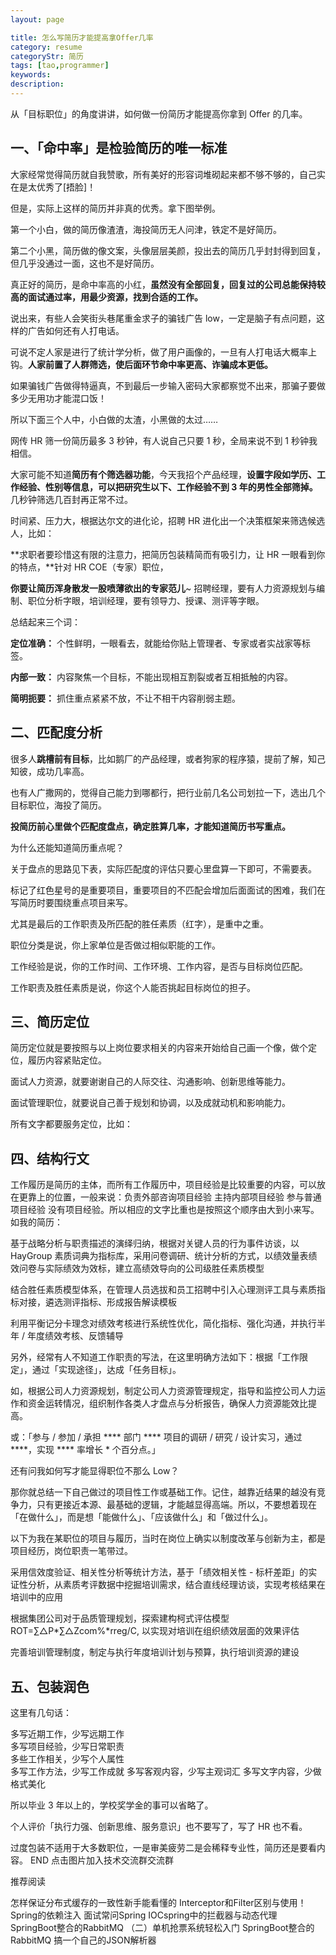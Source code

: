 ```yaml
---
layout: page

title: 怎么写简历才能提高拿Offer几率
category: resume
categoryStr: 简历
tags: [tao,programmer]
keywords:
description:
---
```


从「目标职位」的角度讲讲，如何做一份简历才能提高你拿到 Offer 的几率。


## 一、「命中率」是检验简历的唯一标准
大家经常觉得简历就自我赞歌，所有美好的形容词堆砌起来都不够不够的，自己实在是太优秀了[捂脸]！

但是，实际上这样的简历并非真的优秀。拿下图举例。

第一个小白，做的简历像渣渣，海投简历无人问津，铁定不是好简历。

第二个小黑，简历做的像文案，头像层层美颜，投出去的简历几乎封封得到回复，但几乎没通过一面，这也不是好简历。

真正好的简历，是命中率高的小红，**虽然没有全部回复，回复过的公司总能保持较高的面试通过率，用最少资源，找到合适的工作。**

说出来，有些人会笑街头巷尾重金求子的骗钱广告 low，一定是脑子有点问题，这样的广告如何还有人打电话。

可说不定人家是进行了统计学分析，做了用户画像的，一旦有人打电话大概率上钩。**人家前置了人群筛选，使后面环节命中率更高、诈骗成本更低。**

如果骗钱广告做得特逼真，不到最后一步输入密码大家都察觉不出来，那骗子要做多少无用功才能混口饭！

所以下面三个人中，小白做的太渣，小黑做的太过……

网传 HR 筛一份简历最多 3 秒钟，有人说自己只要 1 秒，全局来说不到 1 秒钟我相信。

大家可能不知道**简历有个筛选器功能**，今天我招个产品经理，**设置字段如学历、工作经验、性别等信息，可以把研究生以下、工作经验不到 3 年的男性全部筛掉。**
几秒钟筛选几百封再正常不过。

时间紧、压力大，根据达尔文的进化论，招聘 HR 进化出一个决策框架来筛选候选人，比如：

**求职者要珍惜这有限的注意力，把简历包装精简而有吸引力，让 HR 一眼看到你的特点，**针对 HR COE（专家）职位，

**你要让简历浑身散发一股喷薄欲出的专家范儿**~ 招聘经理，要有人力资源规划与编制、职位分析字眼，培训经理，要有领导力、授课、测评等字眼。

总结起来三个词：

**定位准确：** 
个性鲜明，一眼看去，就能给你贴上管理者、专家或者实战家等标签。

**内部一致：**
内容聚焦一个目标，不能出现相互割裂或者互相抵触的内容。

**简明扼要：**
抓住重点紧紧不放，不让不相干内容削弱主题。

## 二、匹配度分析

很多人**跳槽前有目标**，比如鹅厂的产品经理，或者狗家的程序猿，提前了解，知己知彼，成功几率高。

也有人广撒网的，觉得自己能力到哪都行，把行业前几名公司划拉一下，选出几个目标职位，海投了简历。

**投简历前心里做个匹配度盘点，确定胜算几率，才能知道简历书写重点。**

为什么还能知道简历重点呢？

关于盘点的思路见下表，实际匹配度的评估只要心里盘算一下即可，不需要表。

标记了红色星号的是重要项目，重要项目的不匹配会增加后面面试的困难，我们在写简历时要围绕重点项目来写。

尤其是最后的工作职责及所匹配的胜任素质（红字），是重中之重。

职位分类是说，你上家单位是否做过相似职能的工作。

工作经验是说，你的工作时间、工作环境、工作内容，是否与目标岗位匹配。

工作职责及胜任素质是说，你这个人能否挑起目标岗位的担子。

## 三、简历定位

简历定位就是要按照与以上岗位要求相关的内容来开始给自己画一个像，做个定位，履历内容紧贴定位。

面试人力资源，就要谢谢自己的人际交往、沟通影响、创新思维等能力。

面试管理职位，就要说自己善于规划和协调，以及成就动机和影响能力。

所有文字都要服务定位，比如：


## 四、结构行文

工作履历是简历的主体，而所有工作履历中，项目经验是比较重要的内容，可以放在更靠上的位置，一般来说：负责外部咨询项目经验  主持内部项目经验  参与普通项目经验  没有项目经验。所以相应的文字比重也是按照这个顺序由大到小来写。如我的简历：

基于战略分析与职责描述的演绎归纳，根据对关键人员的行为事件访谈，以 HayGroup 素质词典为指标库，采用问卷调研、统计分析的方式，以绩效量表绩效问卷与实际绩效为效标，建立高绩效导向的公司级胜任素质模型

结合胜任素质模型体系，在管理人员选拔和员工招聘中引入心理测评工具与素质指标对接，遴选测评指标、形成报告解读模板

利用平衡记分卡理念对绩效考核进行系统性优化，简化指标、强化沟通，并执行半年 / 年度绩效考核、反馈辅导

另外，经常有人不知道工作职责的写法，在这里明确方法如下：根据「工作限定」，通过「实现途径」，达成「任务目标」。

如，根据公司人力资源规划，制定公司人力资源管理规定，指导和监控公司人力运作和资金运转情况，组织制作各类人才盘点与分析报告，确保人力资源能效比提高。

或：「参与 / 参加 / 承担 **** 部门 **** 项目的调研 / 研究 / 设计实习，通过 ****，实现 **** 率增长 * 个百分点。」

还有问我如何写才能显得职位不那么 Low？

那你就总结一下自己做过的项目性工作或基础工作。记住，越靠近结果的越没有竞争力，只有更接近本源、最基础的逻辑，才能越显得高端。所以，不要想着现在「在做什么」，而是想「能做什么」、「应该做什么」和「做过什么」。

以下为我在某职位的项目与履历，当时在岗位上确实以制度改革与创新为主，都是项目经历，岗位职责一笔带过。

采用信效度验证、相关性分析等统计方法，基于「绩效相关性 - 标杆差距」的实证性分析，从素质考评数据中挖掘培训需求，结合直线经理访谈，实现考核结果在培训中的应用

根据集团公司对于品质管理规划，探索建构柯式评估模型ROT=∑△P*∑△Zcom%*rreg/C, 以实现对培训在组织绩效层面的效果评估

完善培训管理制度，制定与执行年度培训计划与预算，执行培训资源的建设

## 五、包装润色


这里有几句话：


多写近期工作，少写远期工作  
多写项目经验，少写日常职责  
多些工作相关，少写个人属性  
多写工作方法，少写工作成就 
多写客观内容，少写主观词汇 
多写文字内容，少做格式美化  


所以毕业 3 年以上的，学校奖学金的事可以省略了。


个人评价「执行力强、创新思维、服务意识」也不要写了，写了 HR 也不看。


过度包装不适用于大多数职位，一是审美疲劳二是会稀释专业性，简历还是要看内容。
END
点击图片加入技术交流群交流群



推荐阅读

怎样保证分布式缓存的一致性新手能看懂的
Interceptor和Filter区别与使用！
Spring的依赖注入
面试常问Spring IOCspring中的拦截器与动态代理
SpringBoot整合的RabbitMQ
（二）单机抢票系统轻松入门
SpringBoot整合的RabbitMQ
搞一个自己的JSON解析器




